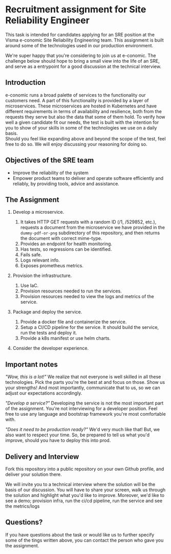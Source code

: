 # Recruitment assignment for Site Reliability Engineer

This task is intended for candidates applying for an SRE position at the Visma 
e-conomic Site Reliability Engineering team. This assignment is built around some of the 
technologies used in our production environment.

We're super happy that you're considering to join us at e-conomic. The 
challenge below should hope to bring a small view into the life of an SRE, 
and serve as a entrypoint for a good discussion at the technical interview.

## Introduction

e-conomic runs a broad palette of services to the functionality our customers need.
A part of this functionality is provided by a layer of microservices. 
These microservices are hosted in Kubernetes and have different requirements in 
terms of availability and resilience, both from the requests they serve but also
the data that some of them hold.
To verify how well a given candidate fit our needs, the test is built with the 
intention for you to show of your skills in some of the technologies we use on a
daily basis.  
Should you feel like expanding above and beyond the scope of the test, feel free
to do so. We will enjoy discussing your reasoning for doing so.

## Objectives of the SRE team

* Improve the reliability of the system
* Empower product teams to deliver and operate software efficiently and reliably, 
by providing tools, advice and assistance. 

## The Assignment

1. Develop a microservice.
	1. It takes HTTP GET requests with a random ID (/1, /529852, etc.), requests a 
  document from the microservice we have provided in the `dummy-pdf-or-png` 
  subdirectory of this repository, and then returns the document with correct 
  mime-type.
	1. Provides an endpoint for health monitoring.
	1. Has tests, so regressions can be identified.
	1. Fails safe.
	1. Logs relevant info.
	1. Exposes prometheus metrics.



1. Provision the infrastructure.
	1. Use IaC.
	1. Provision resources needed to run the services.
	1. Provision resources needed to view the logs and metrics of the service.



1. Package and deploy the  service. 
	1. Provide a docker file and containerize the service. 
	1. Setup a CI/CD pipeline for the service. It should build the service, 
	run the tests and deploy it.
	1. Provide a k8s manifest or use helm charts.


1. Consider the developer experience.

## Important notes

_"Wow, this is a lot!"_
We realize that not everyone is well skilled in all these technologies. 
Pick the parts you're the best at and focus on those. Show us your strengths! 
And most importantly, communicate that to us, so we can adjust our expectations accordingly.

_"Develop a service?"_
Developing the service is not the most important part of the assignment. 
You're not interviewing for a developer position. Feel free to use any language
and bootstrap framework you're most comfortable with.

_"Does it need to be production ready?"_
We'd very much like that! But, we also want to respect your time. So, be prepared
to tell us what you'd improve, should you have to deploy this into prod. 

## Delivery and Interview

Fork this repository into a public repository on your own Github profile, and 
deliver your solution there.

We will invite you to a technical interview where the solution will 
be the basis of our discussion. You will have to share your screen,
walk us through the solution and highlight what you'd like to improve. 
Moreover, we'd like to see a demo; provision infra, run the ci/cd pipeline, 
run the service and see the metrics/logs

## Questions?
If you have questions about the task or would like us to further specify some of
the tings written above, you can contact the person who gave you the assignment.
